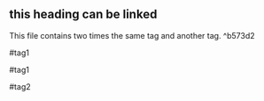 ## this heading can be linked


This file contains two times the same tag and another tag. ^b573d2

#tag1

#tag1

#tag2

